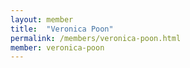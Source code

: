 ```yaml
---
layout: member
title:  "Veronica Poon"
permalink: /members/veronica-poon.html
member: veronica-poon
---
```

